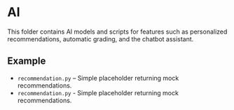 # AI

This folder contains AI models and scripts for features such as personalized recommendations, automatic grading, and the chatbot assistant.

## Example

- `recommendation.py` – Simple placeholder returning mock recommendations.
- `recommendation.py` - Simple placeholder returning mock recommendations.

